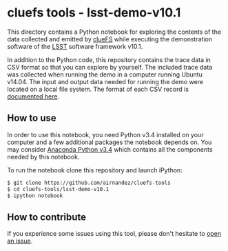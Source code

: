 # cluefs tools - lsst-demo-v10.1

This directory contains a Python notebook for exploring the contents of the data collected and emitted by [clueFS](https://github.com/airnandez/cluefs) while executing the demonstration software of the [LSST](http://dm.lsst.org/) software framework v10.1.

In addition to the Python code, this repository contains the trace data in CSV format so that you can explore by yourself. The included trace data was collected when running the demo in a computer running Ubuntu v14.04. The input and output data needed for running the demo were located on a local file system. The format of each CSV record is [documented here](https://github.com/airnandez/cluefs/blob/master/doc/EventFormats.md).

## How to use

In order to use this notebook, you need Python v3.4 installed on your computer and a few additional packages the notebook depends on. You may consider [Anaconda Python v3.4](http://continuum.io/downloads#py34) which contains all the components needed by this notebook.

To run the notebook clone this repository and launch iPython:

```bash
$ git clone https://github.com/airnandez/cluefs-tools
$ cd cluefs-tools/lsst-demo-v10.1
$ ipython notebook
```

## How to contribute

If you experience some issues using this tool, please don't hesitate to [open an issue](https://github.com/airnandez/cluefs-tools/issues).


